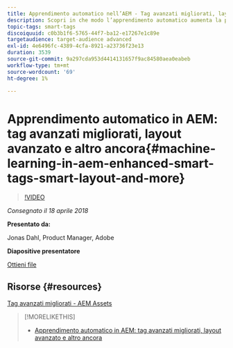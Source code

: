 ```yaml
---
title: Apprendimento automatico nell’AEM - Tag avanzati migliorati, layout avanzato e altro ancora
description: Scopri in che modo l’apprendimento automatico aumenta la produttività e sblocca nuovi casi d’uso nella versione 6.4 di Experience Manager
topic-tags: smart-tags
discoiquuid: c0b3b1f6-5765-44f7-ba12-e17267e1c89e
targetaudience: target-audience advanced
exl-id: 4e6496fc-4389-4cfa-8921-a23736f23e13
duration: 3539
source-git-commit: 9a297cda953d4414131657f9ac84580aea0eabeb
workflow-type: tm+mt
source-wordcount: '69'
ht-degree: 1%

---
```


# Apprendimento automatico in AEM: tag avanzati migliorati, layout avanzato e altro ancora{#machine-learning-in-aem-enhanced-smart-tags-smart-layout-and-more}

>[!VIDEO](https://video.tv.adobe.com/v/22255/?quality=9)

*Consegnato il 18 aprile 2018*

**Presentato da:**

Jonas Dahl, Product Manager, Adobe

**Diapositive presentatore**

[Ottieni file](assets/aem+gems+ml+and+ai+in+aem+4+17+18.pdf)

## Risorse {#resources}

[Tag avanzati migliorati - AEM Assets](https://helpx.adobe.com/experience-manager/6-4/assets/using/enhanced-smart-tags.html)

<!--
[Get back to the Overview](https://helpx.adobe.com/experience-manager/kt/eseminars/gems/aem-index.html)
-->

>[!MORELIKETHIS]
>
>* [Apprendimento automatico in AEM: tag avanzati migliorati, layout avanzato e altro ancora](aem-machine-learning.md)

